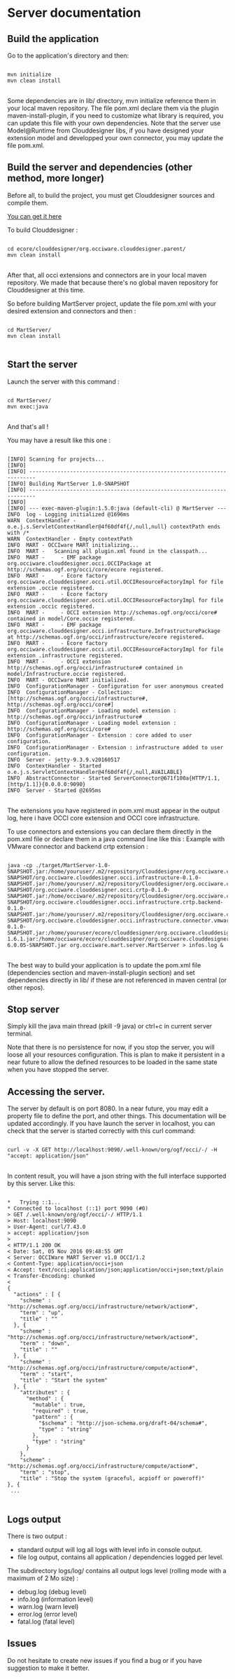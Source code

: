 # Server documentation

## Build the application
Go to the application's directory and then:
<pre>
<code>
mvn initialize
mvn clean install
</code>
</pre>

Some dependencies are in lib/ directory, mvn initialize reference them in your local maven repository.
The file pom.xml declare them via the plugin maven-install-plugin, if you need to customize what library is required, you can update this file with your own dependencies.
Note that the server use Model@Runtime from Clouddesigner libs, if you have designed your extension model and developped your own connector, you may update the file pom.xml.


## Build the server and dependencies (other method, more longer)
Before all, to build the project, you must get Clouddesigner sources and compile them.

[You can get it here](https://github.com/occiware/ecore)

To build Clouddesigner : 

<pre>
<code>
cd ecore/clouddesigner/org.occiware.clouddesigner.parent/
mvn clean install
</code>
</pre>

After that, all occi extensions and connectors are in your local maven repository. We made that because there's no global maven repository for Clouddesigner at this time.

So before building MartServer project, update the file pom.xml with your desired extension and connectors and then :

<pre>
<code>
cd MartServer/
mvn clean install
</code>
</pre>

## Start the server
Launch the server with this command : 

<pre>
<code>
cd MartServer/
mvn exec:java
</code>
</pre>
And that's all !

You may have a result like this one :

<pre>
<code>
[INFO] Scanning for projects...
[INFO] 
[INFO] ------------------------------------------------------------------------
[INFO] Building MartServer 1.0-SNAPSHOT
[INFO] ------------------------------------------------------------------------
[INFO] 
[INFO] --- exec-maven-plugin:1.5.0:java (default-cli) @ MartServer ---
INFO  log - Logging initialized @1696ms
WARN  ContextHandler - o.e.j.s.ServletContextHandler@4f60df4f{/,null,null} contextPath ends with /*
WARN  ContextHandler - Empty contextPath
INFO  MART - OCCIware MART initializing...
INFO  MART -   Scanning all plugin.xml found in the classpath...
INFO  MART -     - EMF package org.occiware.clouddesigner.occi.OCCIPackage at http://schemas.ogf.org/occi/core/ecore registered.
INFO  MART -     - Ecore factory org.occiware.clouddesigner.occi.util.OCCIResourceFactoryImpl for file extension .occie registered.
INFO  MART -     - Ecore factory org.occiware.clouddesigner.occi.util.OCCIResourceFactoryImpl for file extension .occic registered.
INFO  MART -     - OCCI extension http://schemas.ogf.org/occi/core# contained in model/Core.occie registered.
INFO  MART -     - EMF package org.occiware.clouddesigner.occi.infrastructure.InfrastructurePackage at http://schemas.ogf.org/occi/infrastructure/ecore registered.
INFO  MART -     - Ecore factory org.occiware.clouddesigner.occi.util.OCCIResourceFactoryImpl for file extension .infrastructure registered.
INFO  MART -     - OCCI extension http://schemas.ogf.org/occi/infrastructure# contained in model/Infrastructure.occie registered.
INFO  MART - OCCIware MART initialized.
INFO  ConfigurationManager - Configuration for user anonymous created
INFO  ConfigurationManager - Collection: [http://schemas.ogf.org/occi/infrastructure#, http://schemas.ogf.org/occi/core#]
INFO  ConfigurationManager - Loading model extension : http://schemas.ogf.org/occi/infrastructure#
INFO  ConfigurationManager - Loading model extension : http://schemas.ogf.org/occi/core#
INFO  ConfigurationManager - Extension : core added to user configuration.
INFO  ConfigurationManager - Extension : infrastructure added to user configuration.
INFO  Server - jetty-9.3.9.v20160517
INFO  ContextHandler - Started o.e.j.s.ServletContextHandler@4f60df4f{/,null,AVAILABLE}
INFO  AbstractConnector - Started ServerConnector@671f100a{HTTP/1.1,[http/1.1]}{0.0.0.0:9090}
INFO  Server - Started @2695ms
</code>
</pre>

The extensions you have registered in pom.xml must appear in the output log, here i have OCCI core extension and OCCI core infrastructure.

To use connectors and extensions you can declare them directly in the pom.xml file or declare them in a java command line like this :
Example with VMware connector and backend crtp extension :
<pre>
<code>
java -cp ./target/MartServer-1.0-SNAPSHOT.jar:/home/youruser/.m2/repository/Clouddesigner/org.occiware.clouddesigner.occi.infrastructure/0.1.0-SNAPSHOT/org.occiware.clouddesigner.occi.infrastructure-0.1.0-SNAPSHOT.jar:/home/youruser/.m2/repository/Clouddesigner/org.occiware.clouddesigner.occi.crtp/0.1.0-SNAPSHOT/org.occiware.clouddesigner.occi.crtp-0.1.0-SNAPSHOT.jar:/home/occiware/.m2/repository/Clouddesigner/org.occiware.clouddesigner.occi.infrastructure.crtp.backend/0.1.0-SNAPSHOT/org.occiware.clouddesigner.occi.infrastructure.crtp.backend-0.1.0-SNAPSHOT.jar:/home/youruser/.m2/repository/Clouddesigner/org.occiware.clouddesigner.occi.infrastructure.connector.vmware/0.1.0-SNAPSHOT/org.occiware.clouddesigner.occi.infrastructure.connector.vmware-0.1.0-SNAPSHOT.jar:/home/youruser/ecore/clouddesigner/org.occiware.clouddesigner.occi.infrastructure.connector.vmware/lib/dom4j-1.6.1.jar:/home/occiware/ecore/clouddesigner/org.occiware.clouddesigner.occi.infrastructure.connector.vmware/lib/yavijava-6.0.05-SNAPSHOT.jar org.occiware.mart.server.MartServer > infos.log &
</code>
</pre>

The best way to build your application is to update the pom.xml file (dependencies section and maven-install-plugin section) and set dependencies directly in lib/ if these are not referenced in maven central (or other repos).

## Stop server
Simply kill the java main thread (pkill -9 java) or ctrl+c in current server terminal.

Note that there is no persistence for now, if you stop the server, you will loose all your resources configuration.
This is plan to make it persistent in a near future to allow the defined resources to be loaded in the same state when you have stopped the server.

## Accessing the server.
The server by default is on port 8080. 
In a near future, you may edit a property file to define the port, and other things. This documentation will be updated accordingly.
If you have launch the server in localhost, you can check that the server is started correctly with this curl command:
<pre>
<code>
curl -v -X GET http://localhost:9090/.well-known/org/ogf/occi/-/ -H "accept: application/json"
</code>
</pre>

In content result, you will have a json string with the full interface supported by this server.
Like this:
<pre>
<code>
*   Trying ::1...
* Connected to localhost (::1) port 9090 (#0)
> GET /.well-known/org/ogf/occi/-/ HTTP/1.1
> Host: localhost:9090
> User-Agent: curl/7.43.0
> accept: application/json
> 
< HTTP/1.1 200 OK
< Date: Sat, 05 Nov 2016 09:48:55 GMT
< Server: OCCIWare MART Server v1.0 OCCI/1.2
< Content-Type: application/occi+json
< Accept: text/occi;application/json;application/occi+json;text/plain
< Transfer-Encoding: chunked
< 
{
  "actions" : [ {
    "scheme" : "http://schemas.ogf.org/occi/infrastructure/network/action#",
    "term" : "up",
    "title" : ""
  }, {
    "scheme" : "http://schemas.ogf.org/occi/infrastructure/network/action#",
    "term" : "down",
    "title" : ""
  }, {
    "scheme" : "http://schemas.ogf.org/occi/infrastructure/compute/action#",
    "term" : "start",
    "title" : "Start the system"
  }, {
    "attributes" : {
      "method" : {
        "mutable" : true,
        "required" : true,
        "pattern" : {
          "$schema" : "http://json-schema.org/draft-04/schema#",
          "type" : "string"
        },
        "type" : "string"
      }
    }, 
    "scheme" : "http://schemas.ogf.org/occi/infrastructure/compute/action#",
    "term" : "stop",
    "title" : "Stop the system (graceful, acpioff or poweroff)"
}, { 
 ... 
</code>
</pre>

## Logs output
There is two output :

- standard output will log all logs with level info in console output.
- file log output, contains all application / dependencies logged per level.

The subdirectory logs/log/ contains all output logs level (rolling mode with a maximum of 2 Mo size) :

- debug.log (debug level)
- info.log (information level)
- warn.log (warn level)
- error.log (error level)
- fatal.log (fatal level)


## Issues
Do not hesitate to create new issues if you find a bug or if you have suggestion to make it better.
